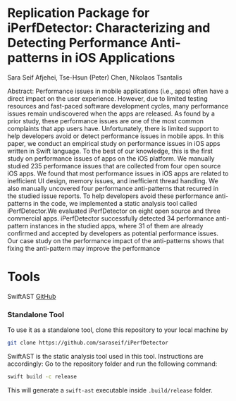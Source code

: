 # Replication Package for iPerfDetector: Characterizing and Detecting Performance Anti-patterns in iOS Applications

Sara Seif Afjehei, Tse-Hsun (Peter) Chen, Nikolaos Tsantalis

Abstract: Performance issues in mobile applications (i.e., apps) often have a direct impact on the user experience. However, due to limited testing resources and fast-paced software development cycles, many performance issues remain undiscovered when the apps are released. As found by a prior study, these performance issues are one of the most common complaints that app users have. Unfortunately, there is limited support to help developers avoid or detect
performance issues in mobile apps.
In this paper, we conduct an empirical study on performance issues in iOS apps written in Swift language. To the best of our knowledge, this is the first study on performance issues of apps on the iOS platform. We manually studied 235 performance issues that are collected from four open source iOS apps. We found that most performance issues in iOS apps are related to inefficient UI design, memory issues, and inefficient thread handling. We also manually uncovered four performance anti-patterns that recurred in the studied issue reports. To help developers avoid these performance anti-patterns in the code, we implemented a static analysis tool called iPerfDetector.We evaluated iPerfDetector on eight open source and three commercial apps. iPerfDetector successfully detected 34 performance anti-pattern instances in the studied apps, where 31 of them are already confirmed and accepted by developers as potential performance issues. Our case study on the performance impact of the anti-patterns shows that fixing the anti-pattern may improve the performance


# Tools
SwiftAST [GitHub](https://github.com/yanagiba/swift-ast)

### Standalone Tool

To use it as a standalone tool, clone this repository to your local machine by

```bash
git clone https://github.com/saraseif/iPerfDetector
```

SwiftAST is the static analysis tool used in this tool. Instructions are accordingly:
Go to the repository folder and run the following command:

```bash
swift build -c release
```

This will generate a `swift-ast` executable inside `.build/release` folder.
